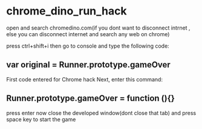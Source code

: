 # chrome_dino_run_hack

open and search chromedino.com(if you dont want to disconnect intrnet , else you can disconnect internet and search any web on chrome)

press ctrl+shift+i then go to console and type the following code:

var original = Runner.prototype.gameOver
-----------

First code entered for Chrome hack
Next, enter this command:

Runner.prototype.gameOver = function (){}
 -----------------------------
 press enter
 now  close the developed window(dont close that tab)
 and press space key to start the game
